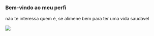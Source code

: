 ###  Bem-vindo ao meu perfi

não te interessa quem é, se alimene bem para ter uma vida saudável

![](https://media.tenor.com/fRUBNDGHZHsAAAAd/exhibition-driving.gif)
